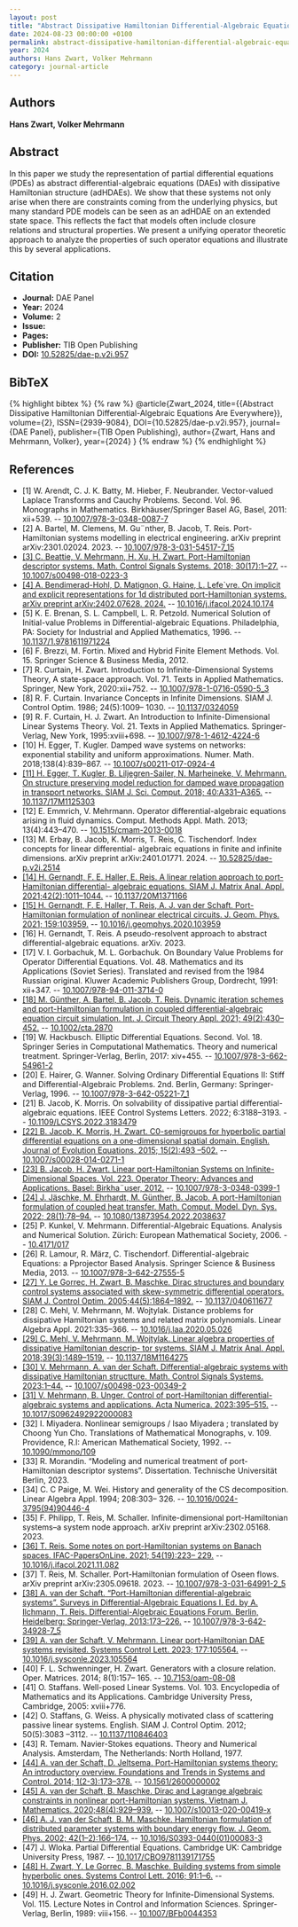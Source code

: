 ```yaml
---
layout: post
title: "Abstract Dissipative Hamiltonian Differential-Algebraic Equations Are Everywhere"
date: 2024-08-23 00:00:00 +0100
permalink: abstract-dissipative-hamiltonian-differential-algebraic-equations-are-everywhere
year: 2024
authors: Hans Zwart, Volker Mehrmann
category: journal-article
---
```

 
## Authors
**Hans Zwart, Volker Mehrmann**
 
## Abstract
In this paper we study the representation of partial differential equations (PDEs) as abstract differential-algebraic equations (DAEs) with dissipative Hamiltonian structure (adHDAEs). We show that these systems not only arise when there are constraints coming from the underlying physics, but many standard PDE models can be seen as an adHDAE on an extended state space. This reflects the fact that models often include closure relations and structural properties. We present a unifying operator theoretic approach to analyze the properties of such operator equations and illustrate this by several applications.
 
## Citation
- **Journal:** DAE Panel
- **Year:** 2024
- **Volume:** 2
- **Issue:** 
- **Pages:** 
- **Publisher:** TIB Open Publishing
- **DOI:** [10.52825/dae-p.v2i.957](https://doi.org/10.52825/dae-p.v2i.957)
 
## BibTeX
{% highlight bibtex %}
{% raw %}
@article{Zwart_2024,
  title={{Abstract Dissipative Hamiltonian Differential-Algebraic Equations Are Everywhere}},
  volume={2},
  ISSN={2939-9084},
  DOI={10.52825/dae-p.v2i.957},
  journal={DAE Panel},
  publisher={TIB Open Publishing},
  author={Zwart, Hans and Mehrmann, Volker},
  year={2024}
}
{% endraw %}
{% endhighlight %}
 
## References
- [1] W. Arendt, C. J. K. Batty, M. Hieber, F. Neubrander. Vector-valued Laplace Transforms and Cauchy Problems. Second. Vol. 96. Monographs in Mathematics. Birkhäuser/Springer Basel AG, Basel, 2011: xii+539. -- [10.1007/978-3-0348-0087-7](https://doi.org/10.1007/978-3-0348-0087-7)
- [2] A. Bartel, M. Clemens, M. Gu¨nther, B. Jacob, T. Reis. Port-Hamiltonian systems modelling in electrical engineering. arXiv preprint arXiv:2301.02024. 2023. -- [10.1007/978-3-031-54517-7_15](https://doi.org/10.1007/978-3-031-54517-7_15)
- [[3] C. Beattie, V. Mehrmann, H. Xu, H. Zwart. Port-Hamiltonian descriptor systems. Math. Control Signals Systems. 2018; 30(17):1–27.](linear-port-hamiltonian-descriptor-systems) -- [10.1007/s00498-018-0223-3](https://doi.org/10.1007/s00498-018-0223-3)
- [[4] A. Bendimerad-Hohl, D. Matignon, G. Haine, L. Lefe`vre. On implicit and explicit representations for 1d distributed port-Hamiltonian systems. arXiv preprint arXiv:2402.07628. 2024.](on-stokes-lagrange-and-stokes-dirac-representations-for-1d-distributed-port-hamiltonian-systems) -- [10.1016/j.ifacol.2024.10.174](https://doi.org/10.1016/j.ifacol.2024.10.174)
- [5] K. E. Brenan, S. L. Campbell, L. R. Petzold. Numerical Solution of Initial-value Problems in Differential-algebraic Equations. Philadelphia, PA: Society for Industrial and Applied Mathematics, 1996. -- [10.1137/1.9781611971224](https://doi.org/10.1137/1.9781611971224)
- [6] F. Brezzi, M. Fortin. Mixed and Hybrid Finite Element Methods. Vol. 15. Springer Science & Business Media, 2012.
- [7] R. Curtain, H. Zwart. Introduction to Infinite-Dimensional Systems Theory, A state-space approach. Vol. 71. Texts in Applied Mathematics. Springer, New York, 2020:xii+752. -- [10.1007/978-1-0716-0590-5_3](https://doi.org/10.1007/978-1-0716-0590-5_3)
- [8] R. F. Curtain. Invariance Concepts in Infinite Dimensions. SIAM J. Control Optim. 1986; 24(5):1009– 1030. -- [10.1137/0324059](https://doi.org/10.1137/0324059)
- [9] R. F. Curtain, H. J. Zwart. An Introduction to Infinite-Dimensional Linear Systems Theory. Vol. 21. Texts in Applied Mathematics. Springer-Verlag, New York, 1995:xviii+698. -- [10.1007/978-1-4612-4224-6](https://doi.org/10.1007/978-1-4612-4224-6)
- [10] H. Egger, T. Kugler. Damped wave systems on networks: exponential stability and uniform approximations. Numer. Math. 2018;138(4):839–867. -- [10.1007/s00211-017-0924-4](https://doi.org/10.1007/s00211-017-0924-4)
- [[11] H. Egger, T. Kugler, B. Liljegren-Sailer, N. Marheineke, V. Mehrmann. On structure preserving model reduction for damped wave propagation in transport networks. SIAM J. Sci. Comput. 2018; 40:A331–A365.](on-structure-preserving-model-reduction-for-damped-wave-propagation-in-transport-networks) -- [10.1137/17M1125303](https://doi.org/10.1137/17M1125303)
- [12] E. Emmrich, V. Mehrmann. Operator differential-algebraic equations arising in fluid dynamics. Comput. Methods Appl. Math. 2013; 13(4):443–470. -- [10.1515/cmam-2013-0018](https://doi.org/10.1515/cmam-2013-0018)
- [13] M. Erbay, B. Jacob, K. Morris, T. Reis, C. Tischendorf. Index concepts for linear differential- algebraic equations in finite and infinite dimensions. arXiv preprint arXiv:2401.01771. 2024. -- [10.52825/dae-p.v2i.2514](https://doi.org/10.52825/dae-p.v2i.2514)
- [[14] H. Gernandt, F. E. Haller, E. Reis. A linear relation approach to port-Hamiltonian differential- algebraic equations. SIAM J. Matrix Anal. Appl. 2021;42(2):1011–1044.](a-linear-relation-approach-to-port-hamiltonian-differential-algebraic-equations) -- [10.1137/20M1371166](https://doi.org/10.1137/20M1371166)
- [[15] H. Gernandt, F. E. Haller, T. Reis, A. J. van der Schaft. Port-Hamiltonian formulation of nonlinear electrical circuits. J. Geom. Phys. 2021; 159:103959.](port-hamiltonian-formulation-of-nonlinear-electrical-circuits) -- [10.1016/j.geomphys.2020.103959](https://doi.org/10.1016/j.geomphys.2020.103959)
- [16] H. Gernandt, T. Reis. A pseudo-resolvent approach to abstract differential-algebraic equations. arXiv. 2023.
- [17] V. I. Gorbachuk, M. L. Gorbachuk. On Boundary Value Problems for Operator Differential Equations. Vol. 48. Mathematics and its Applications (Soviet Series). Translated and revised from the 1984 Russian original. Kluwer Academic Publishers Group, Dordrecht, 1991: xii+347. -- [10.1007/978-94-011-3714-0](https://doi.org/10.1007/978-94-011-3714-0)
- [[18] M. Günther, A. Bartel, B. Jacob, T. Reis. Dynamic iteration schemes and port-Hamiltonian formulation in coupled differential-algebraic equation circuit simulation. Int. J. Circuit Theory Appl. 2021; 49(2):430–452.](dynamic-iteration-schemes-and-port-hamiltonian-formulation-in-coupled-differential-algebraic-equation-circuit-simulation) -- [10.1002/cta.2870](https://doi.org/10.1002/cta.2870)
- [19] W. Hackbusch. Elliptic Differential Equations. Second. Vol. 18. Springer Series in Computational Mathematics. Theory and numerical treatment. Springer-Verlag, Berlin, 2017: xiv+455. -- [10.1007/978-3-662-54961-2](https://doi.org/10.1007/978-3-662-54961-2)
- [20] E. Hairer, G. Wanner. Solving Ordinary Differential Equations II: Stiff and Differential-Algebraic Problems. 2nd. Berlin, Germany: Springer-Verlag, 1996. -- [10.1007/978-3-642-05221-7_1](https://doi.org/10.1007/978-3-642-05221-7_1)
- [21] B. Jacob, K. Morris. On solvability of dissipative partial differential-algebraic equations. IEEE Control Systems Letters. 2022; 6:3188–3193. -- [10.1109/LCSYS.2022.3183479](https://doi.org/10.1109/LCSYS.2022.3183479)
- [[22] B. Jacob, K. Morris, H. Zwart. C0-semigroups for hyperbolic partial differential equations on a one-dimensional spatial domain. English. Journal of Evolution Equations. 2015; 15(2):493 –502.](c-0-semigroups-for-hyperbolic-partial-differential-equations-on-a-one-dimensional-spatial-domain) -- [10.1007/s00028-014-0271-1](https://doi.org/10.1007/s00028-014-0271-1)
- [[23] B. Jacob, H. Zwart. Linear port-Hamiltonian Systems on Infinite-Dimensional Spaces. Vol. 223. Operator Theory: Advances and Applications. Basel: Birkha¨user, 2012.](linear-port-hamiltonian-systems-on-infinite-dimensional-spaces) -- [10.1007/978-3-0348-0399-1](https://doi.org/10.1007/978-3-0348-0399-1)
- [[24] J. Jäschke, M. Ehrhardt, M. Günther, B. Jacob. A port-Hamiltonian formulation of coupled heat transfer. Math. Comput. Model. Dyn. Sys. 2022; 28(1):78–94.](a-port-hamiltonian-formulation-of-coupled-heat-transfer) -- [10.1080/13873954.2022.2038637](https://doi.org/10.1080/13873954.2022.2038637)
- [25] P. Kunkel, V. Mehrmann. Differential-Algebraic Equations. Analysis and Numerical Solution. Zürich: European Mathematical Society, 2006. -- [10.4171/017](https://doi.org/10.4171/017)
- [26] R. Lamour, R. März, C. Tischendorf. Differential-algebraic Equations: a Pprojector Based Analysis. Springer Science & Business Media, 2013. -- [10.1007/978-3-642-27555-5](https://doi.org/10.1007/978-3-642-27555-5)
- [[27] Y. Le Gorrec, H. Zwart, B. Maschke. Dirac structures and boundary control systems associated with skew-symmetric differential operators. SIAM J. Control Optim. 2005;44(5):1864–1892.](dirac-structures-and-boundary-control-systems-associated-with-skew-symmetric-differential-operators) -- [10.1137/040611677](https://doi.org/10.1137/040611677)
- [28] C. Mehl, V. Mehrmann, M. Wojtylak. Distance problems for dissipative Hamiltonian systems and related matrix polynomials. Linear Algebra Appl. 2021:335–366. -- [10.1016/j.laa.2020.05.026](https://doi.org/10.1016/j.laa.2020.05.026)
- [[29] C. Mehl, V. Mehrmann, M. Wojtylak. Linear algebra properties of dissipative Hamiltonian descrip- tor systems. SIAM J. Matrix Anal. Appl. 2018;39(3):1489–1519.](linear-algebra-properties-of-dissipative-hamiltonian-descriptor-systems) -- [10.1137/18M1164275](https://doi.org/10.1137/18M1164275)
- [[30] V. Mehrmann, A. van der Schaft. Differential-algebraic systems with dissipative Hamiltonian structture. Math. Control Signals Systems. 2023:1–44.](differential-algebraic-systems-with-dissipative-hamiltonian-structure) -- [10.1007/s00498-023-00349-2](https://doi.org/10.1007/s00498-023-00349-2)
- [[31] V. Mehrmann, B. Unger. Control of port-Hamiltonian differential-algebraic systems and applications. Acta Numerica. 2023:395–515.](control-of-port-hamiltonian-differential-algebraic-systems-and-applications) -- [10.1017/S0962492922000083](https://doi.org/10.1017/S0962492922000083)
- [32] I. Miyadera. Nonlinear semigroups / Isao Miyadera ; translated by Choong Yun Cho. Translations of Mathematical Monographs, v. 109. Providence, R.I: American Mathematical Society, 1992. -- [10.1090/mmono/109](https://doi.org/10.1090/mmono/109)
- [33] R. Morandin. “Modeling and numerical treatment of port-Hamiltonian descriptor systems”. Dissertation. Technische Universität Berlin, 2023.
- [34] C. C Paige, M. Wei. History and generality of the CS decomposition. Linear Algebra Appl. 1994; 208:303– 326. -- [10.1016/0024-3795(94)90446-4](https://doi.org/10.1016/0024-3795(94)90446-4)
- [35] F. Philipp, T. Reis, M. Schaller. Infinite-dimensional port-Hamiltonian systems–a system node approach. arXiv preprint arXiv:2302.05168. 2023.
- [[36] T. Reis. Some notes on port-Hamiltonian systems on Banach spaces. IFAC-PapersOnLine. 2021; 54(19):223– 229.](some-notes-on-port-hamiltonian-systems-on-banach-spaces) -- [10.1016/j.ifacol.2021.11.082](https://doi.org/10.1016/j.ifacol.2021.11.082)
- [37] T. Reis, M. Schaller. Port-Hamiltonian formulation of Oseen flows. arXiv preprint arXiv:2305.09618. 2023. -- [10.1007/978-3-031-64991-2_5](https://doi.org/10.1007/978-3-031-64991-2_5)
- [[38] A. van der Schaft. “Port-Hamiltonian differential-algebraic systems”. Surveys in Differential-Algebraic Equations I. Ed. by A. Ilchmann, T. Reis. Differential-Algebraic Equations Forum. Berlin, Heidelberg: Springer-Verlag, 2013:173–226.](port-hamiltonian-differential-algebraic-systems) -- [10.1007/978-3-642-34928-7_5](https://doi.org/10.1007/978-3-642-34928-7_5)
- [[39] A. van der Schaft, V. Mehrmann. Linear port-Hamiltonian DAE systems revisited. Systems Control Lett. 2023; 177:105564.](linear-port-hamiltonian-dae-systems-revisited) -- [10.1016/j.sysconle.2023.105564](https://doi.org/10.1016/j.sysconle.2023.105564)
- [40] F. L. Schwenninger, H. Zwart. Generators with a closure relation. Oper. Matrices. 2014; 8(1):157– 165. -- [10.7153/oam-08-08](https://doi.org/10.7153/oam-08-08)
- [41] O. Staffans. Well-posed Linear Systems. Vol. 103. Encyclopedia of Mathematics and its Applications. Cambridge University Press, Cambridge, 2005: xviii+776.
- [42] O. Staffans, G. Weiss. A physically motivated class of scattering passive linear systems. English. SIAM J. Control Optim. 2012; 50(5):3083 –3112. -- [10.1137/110846403](https://doi.org/10.1137/110846403)
- [43] R. Temam. Navier-Stokes equations. Theory and Numerical Analysis. Amsterdam, The Netherlands: North Holland, 1977.
- [[44] A. van der Schaft, D. Jeltsema. Port-Hamiltonian systems theory: An introductory overview. Foundations and Trends in Systems and Control. 2014; 1(2-3):173–378.](port-hamiltonian-systems-theory-an-introductory-overview-journal) -- [10.1561/2600000002](https://doi.org/10.1561/2600000002)
- [[45] A. van der Schaft, B. Maschke. Dirac and Lagrange algebraic constraints in nonlinear port-Hamiltonian systems. Vietnam J. Mathematics. 2020;48(4):929–939.](dirac-and-lagrange-algebraic-constraints-in-nonlinear-port-hamiltonian-systems) -- [10.1007/s10013-020-00419-x](https://doi.org/10.1007/s10013-020-00419-x)
- [[46] A. J. van der Schaft, B. M. Maschke. Hamiltonian formulation of distributed parameter systems with boundary energy flow. J. Geom. Phys. 2002; 42(1–2):166–174.](hamiltonian-formulation-of-distributed-parameter-systems-with-boundary-energy-flow) -- [10.1016/S0393-0440(01)00083-3](https://doi.org/10.1016/S0393-0440(01)00083-3)
- [47] J. Wloka. Partial Differential Equations. Cambridge UK: Cambridge University Press, 1987. -- [10.1017/CBO9781139171755](https://doi.org/10.1017/CBO9781139171755)
- [[48] H. Zwart, Y. Le Gorrec, B. Maschke. Building systems from simple hyperbolic ones. Systems Control Lett. 2016; 91:1–6.](building-systems-from-simple-hyperbolic-ones) -- [10.1016/j.sysconle.2016.02.002](https://doi.org/10.1016/j.sysconle.2016.02.002)
- [49] H. J. Zwart. Geometric Theory for Infinite-Dimensional Systems. Vol. 115. Lecture Notes in Control and Information Sciences. Springer-Verlag, Berlin, 1989: viii+156. -- [10.1007/BFb0044353](https://doi.org/10.1007/BFb0044353)

